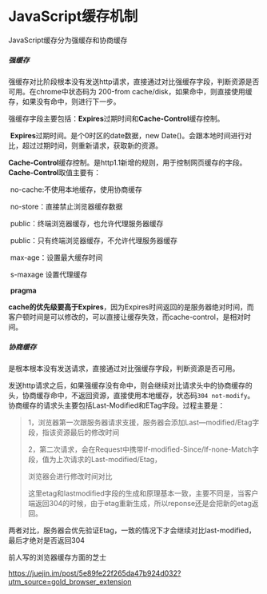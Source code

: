 # 										JavaScript缓存机制

JavaScript缓存分为强缓存和协商缓存

##### 强缓存

​		强缓存对比阶段根本没有发送http请求，直接通过对比强缓存字段，判断资源是否可用。在chrome中状态码为 200-from cache/disk，如果命中，则直接使用缓存，如果没有命中，则进行下一步。

​		强缓存字段主要包括：**Expires**过期时间和**Cache-Control**缓存控制。

​		**Expires**过期时间。是个0时区的date数据，new Date()。会跟本地时间进行对比，超过过期时间，则重新请求，获取新的资源。

​		**Cache-Control**缓存控制。是http1.1新增的规则，用于控制网页缓存的字段。**Cache-Control**取值主要有：

​				no-cache:不使用本地缓存，使用协商缓存

​				no-store：直接禁止浏览器缓存数据

​				public：终端浏览器缓存，也允许代理服务器缓存

​				public：只有终端浏览器缓存，不允许代理服务器缓存

​				max-age：设置最大缓存时间

​				s-maxage 设置代理缓存

​			**pragma**

​			**cache的优先级要高于Expires**，因为Expires时间返回的是服务器绝对时间，而客户顿时间是可以修改的，可以直接让缓存失效，而cache-control，是相对时间。

##### 协商缓存

是根本根本没有发送请求，直接通过对比强缓存字段，判断资源是否可用。

​		发送http请求之后，如果强缓存没有命中，则会继续对比请求头中的协商缓存的头，协商缓存命中，不返回资源，直接使用本地缓存，状态码`304 not-modify`。协商缓存的请求头主要包括Last-Modified和ETag字段。过程主要是：

> 1，浏览器第一次跟服务器请求支援，服务器会添加Last—modified/Etag字段，指该资源最后的修改时间
>
> 2，第二次请求，会在Request中携带If-modified-Since/If-none-Match字段，值为上次请求的Last-modified/Etag，
>
> 浏览器会进行修改时间对比
>
> 这里etag和lastmodified字段的生成和原理基本一致，主要不同是，当客户端返回304的时候，由于etag重新生成，所以reponse还是会把新的etag返回。

​		两者对比，服务器会优先验证Etag，一致的情况下才会继续对比last-modified，最后才绝对是否返回304



前人写的浏览器缓存方面的芝士

https://juejin.im/post/5e89fe22f265da47b924d032?utm_source=gold_browser_extension







​		

